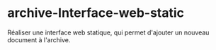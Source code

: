# archive-Interface-web-static
Réaliser une interface web statique, qui permet d'ajouter un nouveau document à l'archive.
